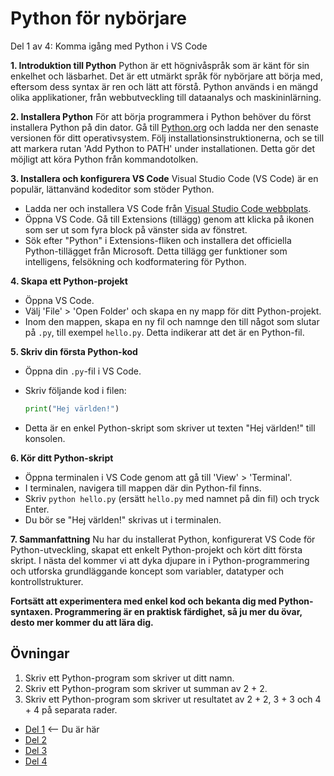 # Python för nybörjare

Del 1 av 4: Komma igång med Python i VS Code

**1. Introduktion till Python**
Python är ett högnivåspråk som är känt för sin enkelhet och läsbarhet. Det är ett utmärkt språk för nybörjare att börja med, eftersom dess syntax är ren och lätt att förstå. Python används i en mängd olika applikationer, från webbutveckling till dataanalys och maskininlärning.

**2. Installera Python**
För att börja programmera i Python behöver du först installera Python på din dator. Gå till [Python.org](https://www.python.org/downloads/) och ladda ner den senaste versionen för ditt operativsystem. Följ installationsinstruktionerna, och se till att markera rutan 'Add Python to PATH' under installationen. Detta gör det möjligt att köra Python från kommandotolken.

**3. Installera och konfigurera VS Code**
Visual Studio Code (VS Code) är en populär, lättanvänd kodeditor som stöder Python.

- Ladda ner och installera VS Code från [Visual Studio Code webbplats](https://code.visualstudio.com/).
- Öppna VS Code. Gå till Extensions (tillägg) genom att klicka på ikonen som ser ut som fyra block på vänster sida av fönstret.
- Sök efter "Python" i Extensions-fliken och installera det officiella Python-tillägget från Microsoft. Detta tillägg ger funktioner som intelligens, felsökning och kodformatering för Python.

**4. Skapa ett Python-projekt**

- Öppna VS Code.
- Välj 'File' > 'Open Folder' och skapa en ny mapp för ditt Python-projekt.
- Inom den mappen, skapa en ny fil och namnge den till något som slutar på `.py`, till exempel `hello.py`. Detta indikerar att det är en Python-fil.

**5. Skriv din första Python-kod**

- Öppna din `.py`-fil i VS Code.
- Skriv följande kod i filen:

     ```python
     print("Hej världen!")
     ```

- Detta är en enkel Python-skript som skriver ut texten "Hej världen!" till konsolen.

**6. Kör ditt Python-skript**

- Öppna terminalen i VS Code genom att gå till 'View' > 'Terminal'.
- I terminalen, navigera till mappen där din Python-fil finns.
- Skriv `python hello.py` (ersätt `hello.py` med namnet på din fil) och tryck Enter.
- Du bör se "Hej världen!" skrivas ut i terminalen.

**7. Sammanfattning**
Nu har du installerat Python, konfigurerat VS Code för Python-utveckling, skapat ett enkelt Python-projekt och kört ditt första skript. I nästa del kommer vi att dyka djupare in i Python-programmering och utforska grundläggande koncept som variabler, datatyper och kontrollstrukturer.

**Fortsätt att experimentera med enkel kod och bekanta dig med Python-syntaxen. Programmering är en praktisk färdighet, så ju mer du övar, desto mer kommer du att lära dig.**

## Övningar

1. Skriv ett Python-program som skriver ut ditt namn.
2. Skriv ett Python-program som skriver ut summan av 2 + 2.
3. Skriv ett Python-program som skriver ut resultatet av 2 + 2, 3 + 3 och 4 + 4 på separata rader.

- [Del 1](./guide-del-1.md) <-- Du är här
- [Del 2](./guide-del-2.md)
- [Del 3](./guide-del-3.md)
- [Del 4](./guide-del-4.md)
